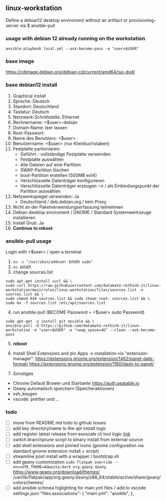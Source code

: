 ## linux-workstation

Define a debian12 desktop enviroment without an artifact or provisioning-server via $ ansible-pull

### usage with debian 12 already running on the workstation

`ansible-playbook local.yml --ask-become-pass -e "user=$USER"`

### base image

https://cdimage.debian.org/debian-cd/current/amd64/iso-dvd/

### base debian12 install

1. Graphical install
2. Sprache: Deutsch
3. Standort: Deutschland
4. Tastatur: Deutsch
5. Netzwerk-Schnittstelle: Ethernet
6. Rechnername: <$user>-debian
7. Domain-Name: leer lassen
8. Root-Passwort:
9. Name des Benutzers: <$user>
10. Benutzername: <$user> (nur Kleinbuchstaben)
11. Festplatte partionieren:
    - Geführt - vollständige Festplatte verwenden
    - Festplatte auswählen
    - Alle Dateien auf eine Partition
    - SWAP-Partition löschen
    - boot-Partition erstellen (500MB ext4)
    - Verschlüsselte Datenträger konfigurieren
    - Verschlüsselte Datenträger erzeugen --> / als Einbindungspunkt der Partition auswählen
12. Netzwerkspiegel verwenden: Ja
    - Deutschland / deb.debian.org / kein Proxy
13. Nicht an der Paketverwendungserfassung teilnehmen
14. Debian desktop enviroment / GNOME / Standard Systemwerkzeuge installieren
15. Install Grub: Ja
16. **Continue to reboot**

### ansible-pull usage

Login with <$user> / open a terminal

1. `su -c "/usr/sbin/adduser $USER sudo"`
2. `su $USER`
3. change sources.list

```
sudo apt-get install curl && \
sudo curl https://raw.githubusercontent.com/datamate-rethink-it/linux-workstation/main/roles/linux-workstation/files/sources.list -o sources.list && \
sudo chmod 644 sources.list && sudo chown root: sources.list && \
sudo mv -f sources.list /etc/apt/sources.list
```

4. run ansible-pull (BECOME Password = <$user> sudo Password)

```shellscript
sudo apt-get -y install git ansible && \
ansible-pull -U https://github.com/datamate-rethink-it/linux-workstation -e "user=$USER" -e "swap_space=4G" --clean --ask-become-pass
```

5. **reboot**

6. Install Shell Extensions and pin Apps -> installation via "extension-manager".
   https://extensions.gnome.org/extension/1462/panel-date-format/
   https://extensions.gnome.org/extension/1160/dash-to-panel/

7. Sonstiges

- Chrome Default Brower und Startseite https://auth.seatable.io
- Geany automatisch speichern (Speicheraktionen)
- ssh_keygen
- vscode: prettier und ...

### todo

- [ ] move from README.md todo to github issues
- [ ] add key directory/name to the apt install logic
- [ ] add register latest release from exoscale cli tool logic [link](https://github.com/exoscale/cli/releases/)
- [ ] switch branchprune script to binary install from external source
- [ ] add shell extensions and pinned icons (gnome configuration via standard gnome extension install + script)
- [ ] streamline post install with a wrapper / bootstrap.sh
- [ ] add geany customization
      `sudo flatpak override --env=GTK_THEME=Adwaita:dark org.geany.Geany`
      https://www.geany.org/download/themes/
      /var/lib/flatpak/app/org.geany.Geany/x86_64/stable/active/share/geany/colorschemes/
- [ ] add ansible schmea higlighting for main.yml files / add to vscode settings.json
      "files.associations": {
      "main.yml": "ansible",
      },
